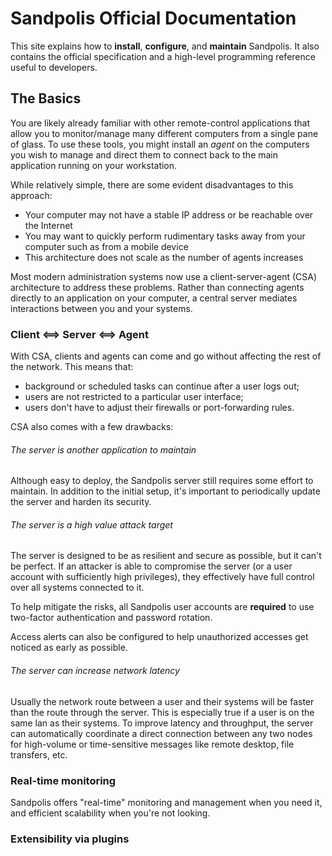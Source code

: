 # Sandpolis Official Documentation
This site explains how to **install**, **configure**, and **maintain** Sandpolis.
It also contains the official specification and a high-level programming reference
useful to developers.

## The Basics
You are likely already familiar with other remote-control applications that allow
you to monitor/manage many different computers from a single pane of glass. To
use these tools, you might install an *agent* on the computers you wish to manage
and direct them to connect back to the main application running on your workstation.

While relatively simple, there are some evident disadvantages to this approach:

- Your computer may not have a stable IP address or be reachable over the Internet
- You may want to quickly perform rudimentary tasks away from your computer such
as from a mobile device
- This architecture does not scale as the number of agents increases

Most modern administration systems now use a client-server-agent (CSA) architecture
to address these problems. Rather than connecting agents directly to an application
on your computer, a central server mediates interactions between you and your systems.

### Client <==> Server <==> Agent
With CSA, clients and agents can come and go without affecting the rest of the 
network. This means that:

- background or scheduled tasks can continue after a user logs out;
- users are not restricted to a particular user interface;
- users don't have to adjust their firewalls or port-forwarding rules.

CSA also comes with a few drawbacks:

###### The server is another application to maintain
Although easy to deploy, the Sandpolis server still requires some effort to maintain.
In addition to the initial setup, it's important to periodically update the server
and harden its security.

###### The server is a high value attack target
The server is designed to be as resilient and secure as possible, but it can't be
perfect. If an attacker is able to compromise the server (or a user account with
sufficiently high privileges), they effectively have full control over all systems
connected to it.

To help mitigate the risks, all Sandpolis user accounts are **required** to use
two-factor authentication and password rotation.

Access alerts can also be configured to help unauthorized accesses get noticed
as early as possible.

###### The server can increase network latency
Usually the network route between a user and their systems will be faster than the
route through the server. This is especially true if a user is on the same lan as
their systems. To improve latency and throughput, the server can automatically
coordinate a direct connection between any two nodes for high-volume or time-sensitive
messages like remote desktop, file transfers, etc.

### Real-time monitoring
Sandpolis offers "real-time" monitoring and management when you need it, and efficient
scalability when you're not looking.

### Extensibility via plugins
